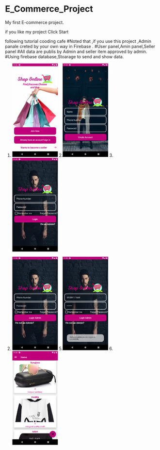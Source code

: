 # E_Commerce_Project
My first E-commerce project.

if you like my project Click Start

following tutorial cooding cafe
#Noted that ,if you use this project ,Admin panale creted by your own way in Firebase .
#User panel,Amin panel,Seller panel
#All data are publis by Admin and seller item approved by admin.
#Using firebase database,Stoarage to send and show data.



1. <img src="Images/Screenshot_1609520569.png" width=150/>  2.<img src="Images/Screenshot_1609520591.png" width=150/>  3. <img src="Images/Screenshot_1609520599.png" width=150/>

4. <img src="Images/Screenshot_1609520666.png" width=150/> 5.<img src="Images/Screenshot_1609520895.png" width=150/>  6. <img src="Images/Screenshot_1609520922.png" width=150/>

